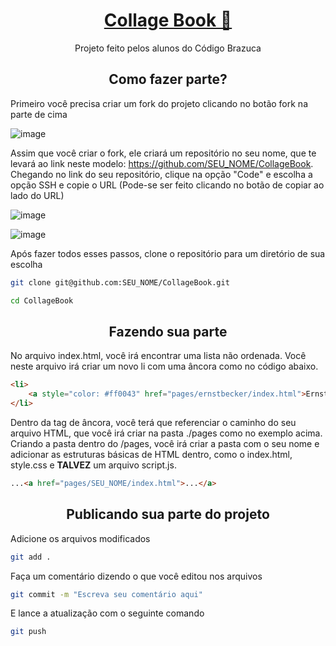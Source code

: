 <h1 align="center"><a href="https://collagebook.netlify.app/">Collage Book 📖</a></h1>
<p align="center">Projeto feito pelos alunos do Código Brazuca</p>

<h2 align="center">Como fazer parte?</h2>

Primeiro você precisa criar um fork do projeto clicando no botão fork na parte de cima

![image](imgs/forking.png)

Assim que você criar o fork, ele criará um repositório no seu nome, que te levará ao link neste modelo: https://github.com/SEU_NOME/CollageBook. Chegando no link do seu repositório, clique na opção "Code" e escolha a opção SSH e copie o URL (Pode-se ser feito clicando no botão de copiar ao lado do URL)

![image](imgs/code.png)

![image](imgs/ssh.png)

Após fazer todos esses passos, clone o repositório para um diretório de sua escolha

```bash
git clone git@github.com:SEU_NOME/CollageBook.git
```

```bash
cd CollageBook
```

<h2 align="center">Fazendo sua parte</h2>

No arquivo index.html, você irá encontrar uma lista não ordenada. Você neste arquivo irá criar um novo li com uma âncora como no código abaixo.

```html
<li>
	<a style="color: #ff0043" href="pages/ernstbecker/index.html">Ernst Becker</a>
</li>
```

Dentro da tag de âncora, você terá que referenciar o caminho do seu arquivo HTML, que você irá criar na pasta ./pages como no exemplo acima. Criando a pasta dentro do /pages, você irá criar a pasta com o seu nome e adicionar as estruturas básicas de HTML dentro, como o index.html, style.css e **TALVEZ** um arquivo script.js.

```html
...<a href="pages/SEU_NOME/index.html">...</a>
```

<h2 align="center">Publicando sua parte do projeto</h2>

Adicione os arquivos modificados

```bash
git add .
```

Faça um comentário dizendo o que você editou nos arquivos

```bash
git commit -m "Escreva seu comentário aqui"
```

E lance a atualização com o seguinte comando

```bash
git push
```
